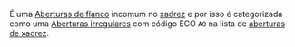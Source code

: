 É uma [Aberturas de flanco](index/Aberturas%20de%20flanco.md) incomum no [xadrez](index/Xadrez.md) e por isso é categorizada como uma [Aberturas irregulares](index/Aberturas%20irregulares.md) com código ECO `A0` na lista de [aberturas de xadrez](index/Aberturas%20de%20xadrez.md).